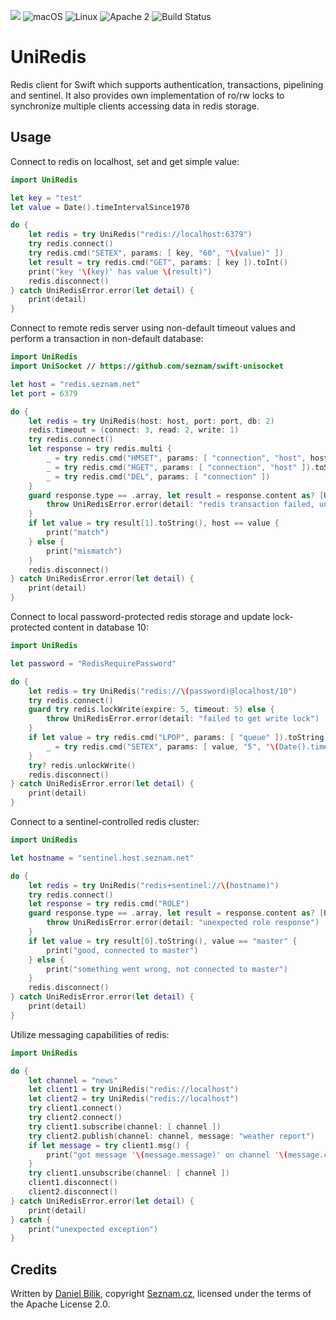 ![](https://img.shields.io/badge/Swift-4.1-orange.svg?style=flat)
![macOS](https://img.shields.io/badge/os-macOS-green.svg?style=flat)
![Linux](https://img.shields.io/badge/os-linux-green.svg?style=flat)
![Apache 2](https://img.shields.io/badge/license-Apache2-blue.svg?style=flat)
![Build Status](https://travis-ci.com/seznam/swift-uniredis.svg?branch=master)

# UniRedis

Redis client for Swift which supports authentication, transactions, pipelining
and sentinel. It also provides own implementation of ro/rw locks to synchronize
multiple clients accessing data in redis storage.

## Usage

Connect to redis on localhost, set and get simple value:

```swift
import UniRedis

let key = "test"
let value = Date().timeIntervalSince1970

do {
	let redis = try UniRedis("redis://localhost:6379")
	try redis.connect()
	try redis.cmd("SETEX", params: [ key, "60", "\(value)" ])
	let result = try redis.cmd("GET", params: [ key ]).toInt()
	print("key '\(key)' has value \(result)")
	redis.disconnect()
} catch UniRedisError.error(let detail) {
	print(detail)
}
```

Connect to remote redis server using non-default timeout values and perform a
transaction in non-default database:

```swift
import UniRedis
import UniSocket // https://github.com/seznam/swift-unisocket

let host = "redis.seznam.net"
let port = 6379

do {
	let redis = try UniRedis(host: host, port: port, db: 2)
	redis.timeout = (connect: 3, read: 2, write: 1)
	try redis.connect()
	let response = try redis.multi {
		_ = try redis.cmd("HMSET", params: [ "connection", "host", host, "port", "\(port)" ])
		_ = try redis.cmd("HGET", params: [ "connection", "host" ]).toString()
		_ = try redis.cmd("DEL", params: [ "connection" ])
	}
	guard response.type == .array, let result = response.content as? [UniRedisResponse], result.count == 3 else {
		throw UniRedisError.error(detail: "redis transaction failed, unexpected response")
	}
	if let value = try result[1].toString(), host == value {
		print("match")
	} else {
		print("mismatch")
	}
	redis.disconnect()
} catch UniRedisError.error(let detail) {
	print(detail)
}
```

Connect to local password-protected redis storage and update lock-protected
content in database 10:

```swift
import UniRedis

let password = "RedisRequirePassword"

do {
	let redis = try UniRedis("redis://\(password)@localhost/10")
	try redis.connect()
	guard try redis.lockWrite(expire: 5, timeout: 5) else {
		throw UniRedisError.error(detail: "failed to get write lock")
	}
	if let value = try redis.cmd("LPOP", params: [ "queue" ]).toString() {
		_ = try redis.cmd("SETEX", params: [ value, "5", "\(Date().timeIntervalSince1970)" ])
	}
	try? redis.unlockWrite()
	redis.disconnect()
} catch UniRedisError.error(let detail) {
	print(detail)
}
```

Connect to a sentinel-controlled redis cluster:

```swift
import UniRedis

let hostname = "sentinel.host.seznam.net"

do {
	let redis = try UniRedis("redis+sentinel://\(hostname)")
	try redis.connect()
	let response = try redis.cmd("ROLE")
	guard response.type == .array, let result = response.content as? [UniRedisResponse], result.count == 3 else {
		throw UniRedisError.error(detail: "unexpected role response")
	}
	if let value = try result[0].toString(), value == "master" {
		print("good, connected to master")
	} else {
		print("something went wrong, not connected to master")
	}
	redis.disconnect()
} catch UniRedisError.error(let detail) {
	print(detail)
}
```

Utilize messaging capabilities of redis:

```swift
import UniRedis

do {
	let channel = "news"
	let client1 = try UniRedis("redis://localhost")
	let client2 = try UniRedis("redis://localhost")
	try client1.connect()
	try client2.connect()
	try client1.subscribe(channel: [ channel ])
	try client2.publish(channel: channel, message: "weather report")
	if let message = try client1.msg() {
		print("got message '\(message.message)' on channel '\(message.channel)'")
	}
	try client1.unsubscribe(channel: [ channel ])
	client1.disconnect()
	client2.disconnect()
} catch UniRedisError.error(let detail) {
	print(detail)
} catch {
	print("unexpected exception")
}
```

## Credits

Written by [Daniel Bilik](https://github.com/ddbilik/), copyright [Seznam.cz](https://onas.seznam.cz/en/), licensed under the terms of the Apache License 2.0.
